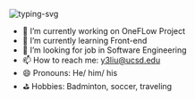 <p>
   <img src="https://readme-typing-svg.herokuapp.com?size=22&color=F7F7F7&lines=Hi%2C+this+is+Yihao+Liu;Welcome+to+my+Github+Profile" alt="typing-svg">
</p>

- 🔭 I’m currently working on OneFLow Project
- 🌱 I’m currently learning Front-end
- 🤔 I’m looking for job in Software Engineering
- 📫 How to reach me: y3liu@ucsd.edu
- 😄 Pronouns: He/ him/ his
- ⛳ Hobbies: Badminton, soccer, traveling
<!--
**JasonLiu11111/JasonLiu11111** is a ✨ _special_ ✨ repository because its `README.md` (this file) appears on your GitHub profile.

Here are some ideas to get you started:

-->

